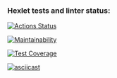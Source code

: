 ### Hexlet tests and linter status:
[![Actions Status](https://github.com/Lee-Soleil/python-project-50/actions/workflows/hexlet-check.yml/badge.svg)](https://github.com/Lee-Soleil/python-project-50/actions)

[![Maintainability](https://api.codeclimate.com/v1/badges/8ae4f269908725562d84/maintainability)](https://codeclimate.com/github/Lee-Soleil/python-project-50/maintainability)

[![Test Coverage](https://api.codeclimate.com/v1/badges/8ae4f269908725562d84/test_coverage)](https://codeclimate.com/github/Lee-Soleil/python-project-50/test_coverage)

[![asciicast](https://asciinema.org/a/mKuY4Uqvj1dA9yEn0MePKc5VJ.svg)](https://asciinema.org/a/mKuY4Uqvj1dA9yEn0MePKc5VJ)
